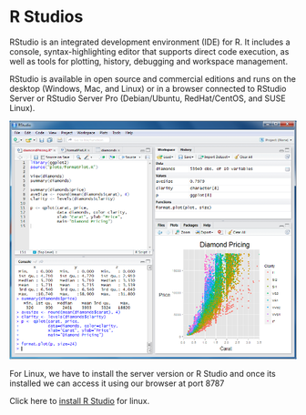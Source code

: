 # R Studios

RStudio is an integrated development environment (IDE) for R. It includes a console, syntax-highlighting editor that supports direct code execution, as well as tools for plotting, history, debugging and workspace management.

RStudio is available in open source and commercial editions and runs on the desktop (Windows, Mac, and Linux) or in a browser connected to RStudio Server or RStudio Server Pro (Debian/Ubuntu, RedHat/CentOS, and SUSE Linux).

![](./images/RStudio-Screenshot.png)


For Linux, we have to install the server version or R Studio and once its installed we can access it using our browser at port 8787

Click here to [install R Studio](https://www.rstudio.com/products/rstudio/download-server/) for linux.
